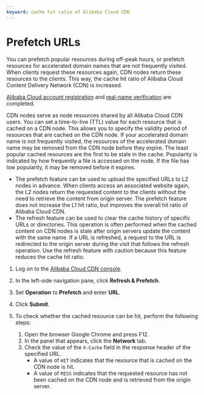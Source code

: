 ```yaml
---
keyword: cache hit ratio of Alibaba Cloud CDN
---
```


# Prefetch URLs

You can prefetch popular resources during off-peak hours, or prefetch resources for accelerated domain names that are not frequently visited. When clients request these resources again, CDN nodes return these resources to the clients. This way, the cache hit ratio of Alibaba Cloud Content Delivery Network \(CDN\) is increased.

[Alibaba Cloud account registration](https://account.alibabacloud.com/register/intl_register.htm) and [real-name verification](https://account-intl.console.aliyun.com/#/intlAuth) are completed.

CDN nodes serve as node resources shared by all Alibaba Cloud CDN users. You can set a time-to-live \(TTL\) value for each resource that is cached on a CDN node. This allows you to specify the validity period of resources that are cached on the CDN node. If your accelerated domain name is not frequently visited, the resources of the accelerated domain name may be removed from the CDN node before they expire. The least popular cached resources are the first to be stale in the cache. Popularity is indicated by how frequently a file is accessed on the node. If the file has low popularity, it may be removed before it expires.

-   The prefetch feature can be used to upload the specified URLs to L2 nodes in advance. When clients access an associated website again, the L2 nodes return the requested content to the clients without the need to retrieve the content from origin server. The prefetch feature does not increase the L1 hit ratio, but improves the overall hit ratio of Alibaba Cloud CDN.
-   The refresh feature can be used to clear the cache history of specific URLs or directories. This operation is often performed when the cached content on CDN nodes is stale after origin servers update the content with the same name. If a URL is refreshed, a request to the URL is redirected to the origin server during the visit that follows the refresh operation. Use the refresh feature with caution because this feature reduces the cache hit ratio.

1.  Log on to the [Alibaba Cloud CDN console](https://cdn.console.aliyun.com).

2.  In the left-side navigation pane, click **Refresh & Prefetch**.

3.  Set **Operation** to **Prefetch** and enter **URL**.

4.  Click **Submit**.

5.  To check whether the cached resource can be hit, perform the following steps:

    1.  Open the browser Google Chrome and press F12.
    2.  In the panel that appears, click the **Network** tab.
    3.  Check the value of the `X-Cache` field in the response header of the specified URL.
        -   A value of `HIT` indicates that the resource that is cached on the CDN node is hit.
        -   A value of `MISS` indicates that the requested resource has not been cached on the CDN node and is retrieved from the origin server.

